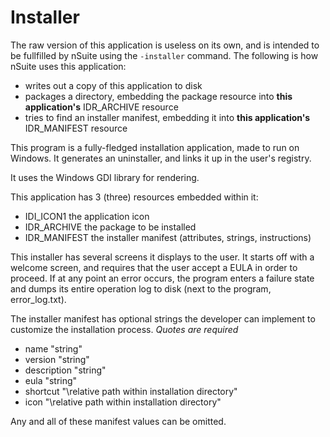# Installer
The raw version of this application is useless on its own, and is intended to be fullfilled by nSuite using the `-installer` command.
The following is how nSuite uses this application:
  - writes out a copy of this application to disk
  - packages a directory, embedding the package resource into **this application's** IDR_ARCHIVE resource
  - tries to find an installer manifest, embedding it into **this application's** IDR_MANIFEST resource

This program is a fully-fledged installation application, made to run on Windows. It generates an uninstaller, and links it up in the user's registry.

It uses the Windows GDI library for rendering.

This application has 3 (three) resources embedded within it:
  - IDI_ICON1		the application icon
  - IDR_ARCHIVE		the package to be installed
  - IDR_MANIFEST	the installer manifest (attributes, strings, instructions)
  
This installer has several screens it displays to the user. It starts off with a welcome screen, and requires that the user accept a EULA in order to proceed.
If at any point an error occurs, the program enters a failure state and dumps its entire operation log to disk (next to the program, error_log.txt).

The installer manifest has optional strings the developer can implement to customize the installation process. *Quotes are required*
  - name "string"
  - version "string"
  - description "string"
  - eula "string"
  - shortcut "\\relative path within installation directory"
  - icon "\\relative path within installation directory"
  
Any and all of these manifest values can be omitted.